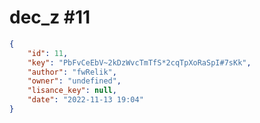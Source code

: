 
# dec_z #11
                
```JSON
{
    "id": 11,
    "key": "PbFvCeEbV~2kDzWvcTmTfS*2cqTpXoRaSpI#7sKk",
    "author": "fwRelik",
    "owner": "undefined",
    "lisance_key": null,
    "date": "2022-11-13 19:04"
}
```
    